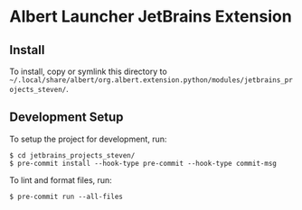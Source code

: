 # Albert Launcher JetBrains Extension
## Install
To install, copy or symlink this directory to `~/.local/share/albert/org.albert.extension.python/modules/jetbrains_projects_steven/`.

## Development Setup
To setup the project for development, run:

    $ cd jetbrains_projects_steven/
    $ pre-commit install --hook-type pre-commit --hook-type commit-msg

To lint and format files, run:

    $ pre-commit run --all-files

